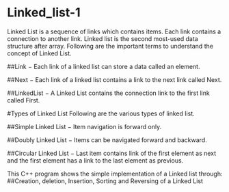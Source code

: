 # Linked_list-1

Linked List is a sequence of links which contains items. Each link contains a connection to another link. Linked list is the second most-used data structure after array. Following are the important terms to understand the concept of Linked List.

##Link − Each link of a linked list can store a data called an element.

##Next − Each link of a linked list contains a link to the next link called Next.

##LinkedList − A Linked List contains the connection link to the first link called First.

#Types of Linked List
Following are the various types of linked list.

##Simple Linked List − Item navigation is forward only.

##Doubly Linked List − Items can be navigated forward and backward.

##Circular Linked List − Last item contains link of the first element as next and the first element has a link to the last element as previous.

This C++ program shows the simple implementation of a Linked list through:
##Creation, deletion, Insertion, Sorting and Reversing of a Linked List 
